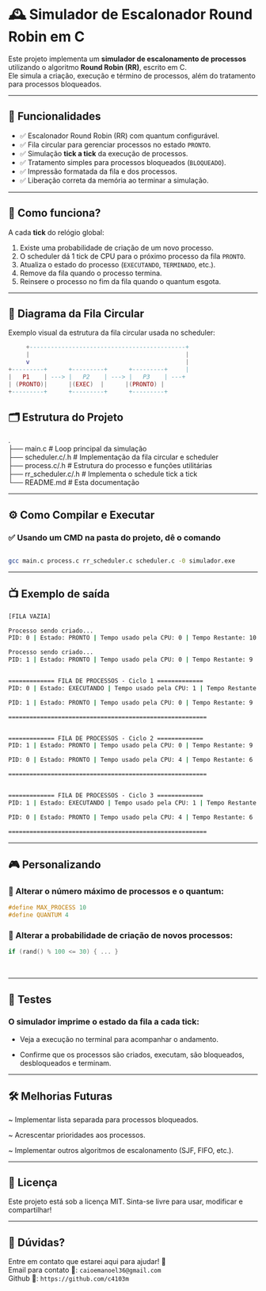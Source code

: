 # 🕰️ Simulador de Escalonador Round Robin em C

Este projeto implementa um **simulador de escalonamento de processos** utilizando o algoritmo **Round Robin (RR)**, escrito em C.  
Ele simula a criação, execução e término de processos, além do tratamento para processos bloqueados.

---

## 📜 Funcionalidades

- ✅ Escalonador Round Robin (RR) com quantum configurável.
- ✅ Fila circular para gerenciar processos no estado `PRONTO`.
- ✅ Simulação **tick a tick** da execução de processos.
- ✅ Tratamento simples para processos bloqueados (`BLOQUEADO`).
- ✅ Impressão formatada da fila e dos processos.
- ✅ Liberação correta da memória ao terminar a simulação.

---

## 🧠 Como funciona?

A cada **tick** do relógio global:
1. Existe uma probabilidade de criação de um novo processo.
2. O scheduler dá 1 tick de CPU para o próximo processo da fila `PRONTO`.
3. Atualiza o estado do processo (`EXECUTANDO`, `TERMINADO`, etc.).
4. Remove da fila quando o processo termina.
5. Reinsere o processo no fim da fila quando o quantum esgota.

---
## 🔄 Diagrama da Fila Circular

Exemplo visual da estrutura da fila circular usada no scheduler:
```lua
     +--------------------------------------------+
     |                                            |
     v                                            |
+---------+      +---------+      +---------+     |
|   P1    | ---> |   P2    | ---> |   P3    | ---+
| (PRONTO)|      |(EXEC)  |      |(PRONTO) |
+---------+      +---------+      +---------+

```


## 🗂️ Estrutura do Projeto

.<br>
├── main.c # Loop principal da simulação<br>
├── scheduler.c/.h # Implementação da fila circular e scheduler<br>
├── process.c/.h # Estrutura do processo e funções utilitárias<br>
├── rr_scheduler.c/.h # Implementa o schedule tick a tick<br>
└── README.md # Esta documentação<br>

---

## ⚙️ Como Compilar e Executar

### ✅ Usando um CMD na pasta do projeto, dê o comando 

```bash

gcc main.c process.c rr_scheduler.c scheduler.c -0 simulador.exe

```
---
## 📺 Exemplo de saída

```cmd
[FILA VAZIA]

Processo sendo criado...
PID: 0 | Estado: PRONTO | Tempo usado pela CPU: 0 | Tempo Restante: 10 | Quantum disponivel: 4

Processo sendo criado...
PID: 1 | Estado: PRONTO | Tempo usado pela CPU: 0 | Tempo Restante: 9 | Quantum disponivel: 4


============= FILA DE PROCESSOS - Ciclo 1 =============
PID: 0 | Estado: EXECUTANDO | Tempo usado pela CPU: 1 | Tempo Restante: 9 | Quantum disponivel: 3

PID: 1 | Estado: PRONTO | Tempo usado pela CPU: 0 | Tempo Restante: 9 | Quantum disponivel: 4

========================================================


============= FILA DE PROCESSOS - Ciclo 2 =============
PID: 1 | Estado: PRONTO | Tempo usado pela CPU: 0 | Tempo Restante: 9 | Quantum disponivel: 4

PID: 0 | Estado: PRONTO | Tempo usado pela CPU: 4 | Tempo Restante: 6 | Quantum disponivel: 4

========================================================


============= FILA DE PROCESSOS - Ciclo 3 =============
PID: 1 | Estado: EXECUTANDO | Tempo usado pela CPU: 1 | Tempo Restante: 8 | Quantum disponivel: 3

PID: 0 | Estado: PRONTO | Tempo usado pela CPU: 4 | Tempo Restante: 6 | Quantum disponivel: 4

========================================================
```


---
## 🎮 Personalizando

### 🤖 Alterar o número máximo de processos e o quantum:
```c
#define MAX_PROCESS 10
#define QUANTUM 4
```
### 👾 Alterar a probabilidade de criação de novos processos:
```c
if (rand() % 100 <= 30) { ... }
```
<br>

---
## 🧪 Testes

### O simulador imprime o estado da fila a cada tick:

- Veja a execução no terminal para acompanhar o andamento.

- Confirme que os processos são criados, executam, são bloqueados, desbloqueados e terminam.<br>

---
## 🛠️ Melhorias Futuras

~ Implementar lista separada para processos bloqueados.

~ Acrescentar prioridades aos processos.

~ Implementar outros algoritmos de escalonamento (SJF, FIFO, etc.).

---
## 📄 Licença

Este projeto está sob a licença MIT.
Sinta-se livre para usar, modificar e compartilhar!

---

## 💬 Dúvidas?

Entre em contato que estarei aqui para ajudar! 🎯<br>
Email para contato 📧: `caioemanoel36@gmail.com` <br>
Github 🚀: <a>`https://github.com/c4103m`